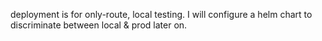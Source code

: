 deployment is for only-route, local testing.
I will configure a helm chart to discriminate between local & prod
later on.
